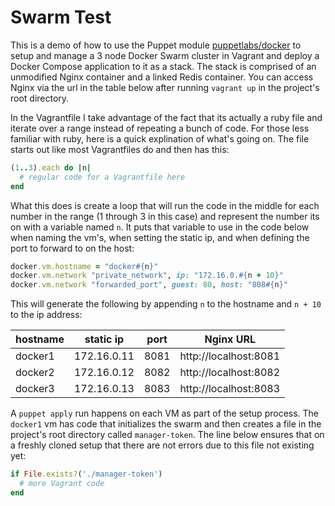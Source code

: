 # Swarm Test

This is a demo of how to use the Puppet module
[puppetlabs/docker](https://forge.puppet.com/puppetlabs/docker)
to setup and manage a 3 node Docker Swarm cluster in Vagrant and deploy a
Docker Compose application to it as a stack. The stack is comprised of an
unmodified Nginx container and a linked Redis container. You can access Nginx
via the url in the table below after running `vagrant up` in the project's root
directory.

In the Vagrantfile I take advantage of the fact that its actually a ruby file
and iterate over a range instead of repeating a bunch of code. For those less
familiar with ruby, here is a quick explination of what's going on. The file
starts out like most Vagrantfiles do and then has this:

```ruby
(1..3).each do |n|
  # regular code for a Vagrantfile here
end
```

What this does is create a loop that will run the code in the middle for each
number in the range (1 through 3 in this case) and represent the number its on
with a variable named `n`. It puts that variable to use in the code below
when naming the vm's, when setting the static ip, and when defining the port to
forward to on the host:

```ruby
docker.vm.hostname = "docker#{n}"
docker.vm.network "private_network", ip: "172.16.0.#{n + 10}"
docker.vm.network "forwarded_port", guest: 80, host: "808#{n}"
```

This will generate the following by appending `n` to the hostname and `n + 10`
to the ip address:

| hostname | static ip   | port | Nginx URL             |
| -------- | ----------- | ---- | --------------------- |
| docker1  | 172.16.0.11 | 8081 | http://localhost:8081 |
| docker2  | 172.16.0.12 | 8082 | http://localhost:8082 |
| docker3  | 172.16.0.13 | 8083 | http://localhost:8083 |

A `puppet apply` run happens on each VM as part of the setup process. The
`docker1` vm has code that initializes the swarm and then creates a file in the
project's root directory called `manager-token`. The line below ensures that
on a freshly cloned setup that there are not errors due to this file not
existing yet:

```ruby
if File.exists?('./manager-token')
  # more Vagrant code
end
```
